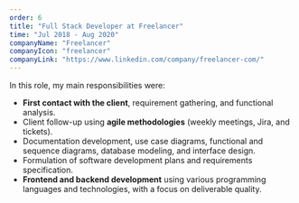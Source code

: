 ```yaml
---
order: 6
title: "Full Stack Developer at Freelancer"
time: "Jul 2018 - Aug 2020"
companyName: "Freelancer"
companyIcon: "freelancer"
companyLink: "https://www.linkedin.com/company/freelancer-com/"
---
```


In this role, my main responsibilities were:

- **First contact with the client**, requirement gathering, and functional analysis.
- Client follow-up using **agile methodologies** (weekly meetings, Jira, and tickets).
- Documentation development, use case diagrams, functional and sequence diagrams, database modeling, and interface design.
- Formulation of software development plans and requirements specification.
- **Frontend and backend development** using various programming languages and technologies, with a focus on deliverable quality.
